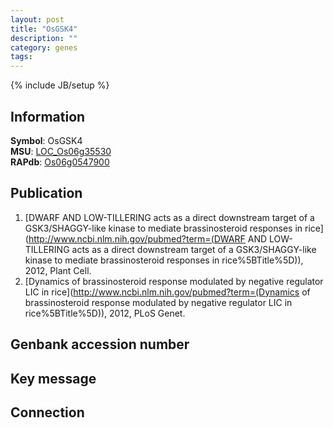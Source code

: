 ```yaml
---
layout: post
title: "OsGSK4"
description: ""
category: genes
tags: 
---
```

{% include JB/setup %}

## Information
__Symbol__: OsGSK4  
__MSU__: [LOC_Os06g35530](http://rice.plantbiology.msu.edu/cgi-bin/ORF_infopage.cgi?orf=LOC_Os06g35530)  
__RAPdb__: [Os06g0547900](http://rapdb.dna.affrc.go.jp/viewer/gbrowse_details/irgsp1?name=Os06g0547900)  

## Publication
1. [DWARF AND LOW-TILLERING acts as a direct downstream target of a GSK3/SHAGGY-like kinase to mediate brassinosteroid responses in rice](http://www.ncbi.nlm.nih.gov/pubmed?term=(DWARF AND LOW-TILLERING acts as a direct downstream target of a GSK3/SHAGGY-like kinase to mediate brassinosteroid responses in rice%5BTitle%5D)), 2012, Plant Cell.
2. [Dynamics of brassinosteroid response modulated by negative regulator LIC in rice](http://www.ncbi.nlm.nih.gov/pubmed?term=(Dynamics of brassinosteroid response modulated by negative regulator LIC in rice%5BTitle%5D)), 2012, PLoS Genet.

## Genbank accession number

## Key message

## Connection


